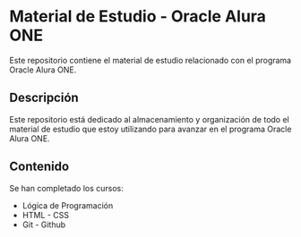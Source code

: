 # Material de Estudio - Oracle Alura ONE

Este repositorio contiene el material de estudio relacionado con el programa Oracle Alura ONE.

## Descripción

Este repositorio está dedicado al almacenamiento y organización de todo el material de estudio que estoy utilizando para avanzar en el programa Oracle Alura ONE.

## Contenido

Se han completado los cursos:

-   Lógica de Programación
-   HTML - CSS
-   Git - Github
